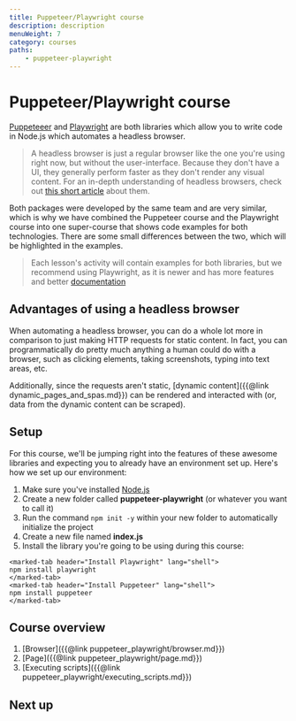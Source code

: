 ```yaml
---
title: Puppeteer/Playwright course
description: description
menuWeight: 7
category: courses
paths:
    - puppeteer-playwright
---
```


# [](#puppeteer-playwright-course) Puppeteer/Playwright course

[Puppeteeer](https://pptr.dev/) and [Playwright](https://playwright.dev/) are both libraries which allow you to write code in Node.js which automates a headless browser.

> A headless browser is just a regular browser like the one you're using right now, but without the user-interface. Because they don't have a UI, they generally perform faster as they don't render any visual content. For an in-depth understanding of headless browsers, check out [this short article](https://blog.arhg.net/2009/10/what-is-headless-browser.html) about them.

Both packages were developed by the same team and are very similar, which is why we have combined the Puppeteer course and the Playwright course into one super-course that shows code examples for both technologies. There are some small differences between the two, which will be highlighted in the examples.

> Each lesson's activity will contain examples for both libraries, but we recommend using Playwright, as it is newer and has more features and better [documentation](https://playwright.dev/docs/intro)

## [](#advantages-of-headless-browsers) Advantages of using a headless browser

When automating a headless browser, you can do a whole lot more in comparison to just making HTTP requests for static content. In fact, you can programmatically do pretty much anything a human could do with a browser, such as clicking elements, taking screenshots, typing into text areas, etc.

Additionally, since the requests aren't static, [dynamic content]({{@link dynamic_pages_and_spas.md}}) can be rendered and interacted with (or, data from the dynamic content can be scraped).

## [](#setup) Setup

For this course, we'll be jumping right into the features of these awesome libraries and expecting you to already have an environment set up. Here's how we set up our environment:

1. Make sure you've installed [Node.js](https://nodejs.org/en/)
2. Create a new folder called **puppeteer-playwright** (or whatever you want to call it)
3. Run the command `npm init -y` within your new folder to automatically initialize the project
4. Create a new file named **index.js**
5. Install the library you're going to be using during this course:

```marked-tabs
<marked-tab header="Install Playwright" lang="shell">
npm install playwright
</marked-tab>
<marked-tab header="Install Puppeteer" lang="shell">
npm install puppeteer
</marked-tab>
```

## [](#course-overview) Course overview

1. [Browser]({{@link puppeteer_playwright/browser.md}})
2. [Page]({{@link puppeteer_playwright/page.md}})
3. [Executing scripts]({{@link puppeteer_playwright/executing_scripts.md}})

<!-- Everything that will be learned in the course -->

<!-- Will be scraping fake-webstore -->
<!-- 1. opening a page (talk about what is browsercontext, what is a page, what is headless vs headful - it's headless by default) -->
<!-- 2. interacting with a page (talk about page.evaluate, page.click, page.type, etc.) -->
<!-- 3. collecting data from a page (using page.evaluate, or also using cheerio (better option) - but with cheerio it's running in a different context) -->
<!-- 4. Modifying headers, geolocation, adding proxies, etc. -->

<!-- Don't forget: In each lesson, have marked tabs examples for both puppeteer and playwright -->

## [](#next) Next up
